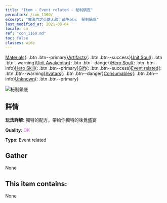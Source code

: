 ```yaml
---
title: "Item - Event related - 秘制鍋底"
permalink: /con_1160/
excerpt: "魔法门之英雄无敌：战争纪元  秘制鍋底"
last_modified_at: 2021-08-04
locale: cn
ref: "con_1160.md"
toc: false
classes: wide
---
```

 [Materials](/ItemsCN/){: .btn .btn--primary}[Artifacts](/ItemsCN/Artifacts/){: .btn .btn--success}[Unit Soul](/ItemsCN/UnitSoul/){: .btn .btn--warning}[Unit Awakening](/ItemsCN/UnitAwakening/){: .btn .btn--danger}[Hero Soul](/ItemsCN/HeroSoul/){: .btn .btn--info}[Hero Skill](/ItemsCN/HeroSkill/){: .btn .btn--primary}[Gift](/ItemsCN/Gift/){: .btn .btn--success}[Event related](/ItemsCN/Events/){: .btn .btn--warning}[Avatars](/ItemsCN/Avatars/){: .btn .btn--danger}[Consumables](/ItemsCN/Consumables/){: .btn .btn--info}[Unknown](/ItemsCN/Unknown/){: .btn .btn--primary}

 ![秘制鍋底](/images/t/i_8150003.png)

## 詳情
 **玩法詳解:** 獨特的配方，帶給你獨特的味覺盛宴

 **Quality:** <span style="color: #DA70D6">OK</span>

 **Type:** Event related

## Gather

  None

## This item contains:

  None

